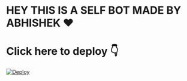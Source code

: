  # HEY THIS IS A SELF  BOT MADE BY ABHISHEK ❤


  # Click here to deploy 👇
 [![Deploy](https://www.herokucdn.com/deploy/button.svg)](https://heroku.com/deploy?template=https://github.com/Abhishekvao78/botser)
